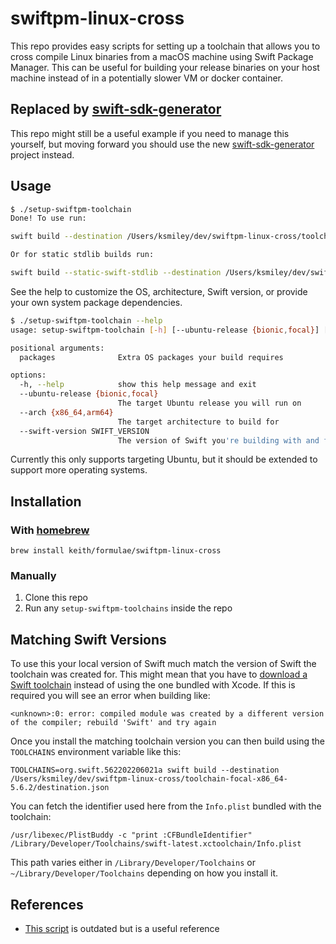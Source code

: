 # swiftpm-linux-cross

This repo provides easy scripts for setting up a toolchain that allows
you to cross compile Linux binaries from a macOS machine using Swift
Package Manager. This can be useful for building your release binaries
on your host machine instead of in a potentially slower VM or docker
container.

## Replaced by [swift-sdk-generator](https://github.com/apple/swift-sdk-generator)

This repo might still be a useful example if you need to manage this
yourself, but moving forward you should use the new
[swift-sdk-generator](https://github.com/apple/swift-sdk-generator)
project instead.

## Usage

```sh
$ ./setup-swiftpm-toolchain
Done! To use run:

swift build --destination /Users/ksmiley/dev/swiftpm-linux-cross/toolchain-focal-x86_64-5.6.2/destination.json

Or for static stdlib builds run:

swift build --static-swift-stdlib --destination /Users/ksmiley/dev/swiftpm-linux-cross/toolchain-focal-x86_64-5.6.2/destination_static.json
```

See the help to customize the OS, architecture, Swift version, or
provide your own system package dependencies.

```sh
$ ./setup-swiftpm-toolchain --help
usage: setup-swiftpm-toolchain [-h] [--ubuntu-release {bionic,focal}] [--arch {x86_64,arm64}] [--swift-version SWIFT_VERSION] [packages ...]

positional arguments:
  packages              Extra OS packages your build requires

options:
  -h, --help            show this help message and exit
  --ubuntu-release {bionic,focal}
                        The target Ubuntu release you will run on
  --arch {x86_64,arm64}
                        The target architecture to build for
  --swift-version SWIFT_VERSION
                        The version of Swift you're building with and for
```

Currently this only supports targeting Ubuntu, but it should be extended
to support more operating systems.

## Installation

### With [homebrew](https://brew.sh)

```
brew install keith/formulae/swiftpm-linux-cross
```

### Manually

1. Clone this repo
2. Run any `setup-swiftpm-toolchains` inside the repo

## Matching Swift Versions

To use this your local version of Swift much match the version of Swift
the toolchain was created for. This might mean that you have to
[download a Swift toolchain](https://www.swift.org/download) instead of
using the one bundled with Xcode. If this is required you will see an
error when building like:

```
<unknown>:0: error: compiled module was created by a different version of the compiler; rebuild 'Swift' and try again
```

Once you install the matching toolchain version you can then build using
the `TOOLCHAINS` environment variable like this:

```
TOOLCHAINS=org.swift.562202206021a swift build --destination /Users/ksmiley/dev/swiftpm-linux-cross/toolchain-focal-x86_64-5.6.2/destination.json
```

You can fetch the identifier used here from the `Info.plist` bundled
with the toolchain:

```
/usr/libexec/PlistBuddy -c "print :CFBundleIdentifier" /Library/Developer/Toolchains/swift-latest.xctoolchain/Info.plist
```

This path varies either in `/Library/Developer/Toolchains` or
`~/Library/Developer/Toolchains` depending on how you install it.

## References

- [This script][script] is outdated but is a useful reference

[script]: https://github.com/apple/swift-package-manager/blob/401640a3d1553ba1a340f9b53e40b3c7442b5452/Utilities/build_ubuntu_cross_compilation_toolchain
